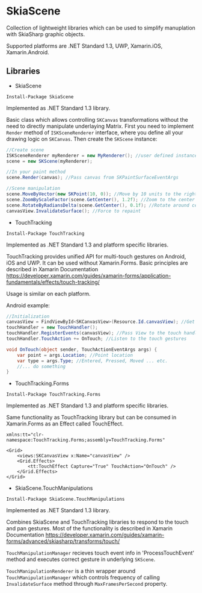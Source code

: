 # SkiaScene
Collection of lightweight libraries which can be used to simplify manuplation with SkiaSharp graphic objects. 

Supported platforms are .NET Standard 1.3, UWP, Xamarin.iOS, Xamarin.Android.

## Libraries

* SkiaScene
```
Install-Package SkiaScene
```
Implemented as .NET Standard 1.3 library.

Basic class which allows controlling `SKCanvas` transformations without the need to directly manipulate underlaying Matrix.
First you need to implement `Render` method of `ISKSceneRenderer` interface, where you define all your drawing logic on `SKCanvas`.
Then create the `SKScene` instance:

```csharp
//Create scene
ISKSceneRenderer myRenderer = new MyRenderer(); //user defined instance 
scene = new SKScene(myRenderer);

//In your paint method
scene.Render(canvas); //Pass canvas from SKPaintSurfaceEventArgs

//Scene manipulation
scene.MoveByVector(new SKPoint(10, 0)); //Move by 10 units to the right independently from current rotation and zoom
scene.ZoomByScaleFactor(scene.GetCenter(), 1.2f); //Zoom to the center
scene.RotateByRadiansDelta(scene.GetCenter(), 0.1f); //Rotate around center
canvasView.InvalidateSurface(); //Force to repaint
```

* TouchTracking
```
Install-Package TouchTracking
```
Implemented as .NET Standard 1.3 and platform specific libraries.

TouchTracking provides unified API for multi-touch gestures on Android, iOS and UWP. It can be used without Xamarin.Forms. 
Basic principles are described in Xamarin Documentation https://developer.xamarin.com/guides/xamarin-forms/application-fundamentals/effects/touch-tracking/

Usage is similar on each platform. 

Android example:

```csharp
//Initialization
canvasView = FindViewById<SKCanvasView>(Resource.Id.canvasView); //Get SKCanvasView
touchHandler = new TouchHandler();
touchHandler.RegisterEvents(canvasView); //Pass View to the touch handler
touchHandler.TouchAction += OnTouch; //Listen to the touch gestures

void OnTouch(object sender, TouchActionEventArgs args) {
    var point = args.Location; //Point location
    var type = args.Type; //Entered, Pressed, Moved ... etc.
    //... do something
}
```

* TouchTracking.Forms
```
Install-Package TouchTracking.Forms
```
Implemented as .NET Standard 1.3 and platform specific libraries.

Same functionality as TouchTracking library but can be consumed in Xamarin.Forms as an Effect called TouchEffect.

```
xmlns:tt="clr-namespace:TouchTracking.Forms;assembly=TouchTracking.Forms"

<Grid>
    <views:SKCanvasView x:Name="canvasView" />
    <Grid.Effects>
        <tt:TouchEffect Capture="True" TouchAction="OnTouch" />
    </Grid.Effects>
</Grid>
```

* SkiaScene.TouchManipulations
```
Install-Package SkiaScene.TouchManipulations
```
Implemented as .NET Standard 1.3 library.

Combines SkiaScene and TouchTracking libraries to respond to the touch and pan gestures. Most of the functionality is described in Xamarin Documentation https://developer.xamarin.com/guides/xamarin-forms/advanced/skiasharp/transforms/touch/

`TouchManipulationManager` recieves touch event info in 'ProcessTouchEvent' method and executes correct gesture in underlying `SKScene`.

`TouchManipulationRenderer` is a thin wrapper around `TouchManipulationManager` which controls frequency of calling `InvalidateSurface` method through `MaxFramesPerSecond` property.
